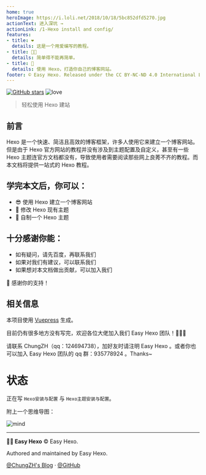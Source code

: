 ```yaml
---
home: true
heroImage: https://i.loli.net/2018/10/18/5bc852dfd5270.jpg
actionText: 进入深坑 →
actionLink: /1-Hexo install and config/
features:
- title: ❤️
  details: 这是一个用爱编写的教程。
- title: 👨‍🏭
  details: 简单得不能再简单。
- title: 🎉
  details: 使用 Hexo，打造你自己的博客网站。
footer: © Easy Hexo. Released under the CC BY-NC-ND 4.0 International License.
---
```


[![GitHub stars](https://img.shields.io/github/stars/EasyHexo/Easy-Hexo.svg?style=flat-square&label=⭐%20Stars)](https://github.com/spencerwoo98/Dev-on-Windows-with-WSL)
![love](https://img.shields.io/badge/Made%20with-love-ff69b4.svg?style=flat-square)

> 轻松使用 Hexo 建站

## 前言

Hexo 是一个快速、简洁且高效的博客框架，许多人使用它来建立一个博客网站。但是由于 Hexo 官方网站的教程并没有涉及到主题配置及自定义，甚至有一些 Hexo 主题连官方文档都没有，导致使用者需要阅读那些网上良莠不齐的教程。而本文档将提供一站式的 Hexo 教程。



## 学完本文后，你可以：

- 😎 使用 Hexo 建立一个博客网站
- 🎈 修改 Hexo 现有主题
- 💎 自制一个 Hexo 主题



## 十分感谢你能：

- 如有疑问，请先百度，再联系我们 
- 如果对我们有建议，可以联系我们
- 如果想对本文档做出贡献，可以加入我们

🎁 感谢你的支持！



## 相关信息

本项目使用 [Vuepress](https://vuepress.vuejs.org) 生成。

目前仍有很多地方没有写完，欢迎各位大佬加入我们 Easy Hexo 团队！🎉🎉🎉

请联系 ChungZH（qq：124694738），加好友时请注明 Easy Hexo 。或者你也可以加入 Easy Hexo 团队的 qq 群：935778924 。Thanks~ 



# 状态

正在写 `Hexo安装与配置` 与 `Hexo主题安装与配置`。

附上一个思维导图：

![mind](https://i.loli.net/2018/10/20/5bcac0767a2d6.png)

------



**👨‍💻 Easy Hexo** © Easy Hexo. 

Authored and maintained by Easy Hexo.

[@ChungZH's Blog](https://chungzh.cn/) · [@GitHub](https://github.com/EasyHexo)
